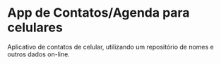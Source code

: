 # App de Contatos/Agenda para celulares

Aplicativo de contatos de celular, utilizando um repositório de nomes e outros dados on-line.
